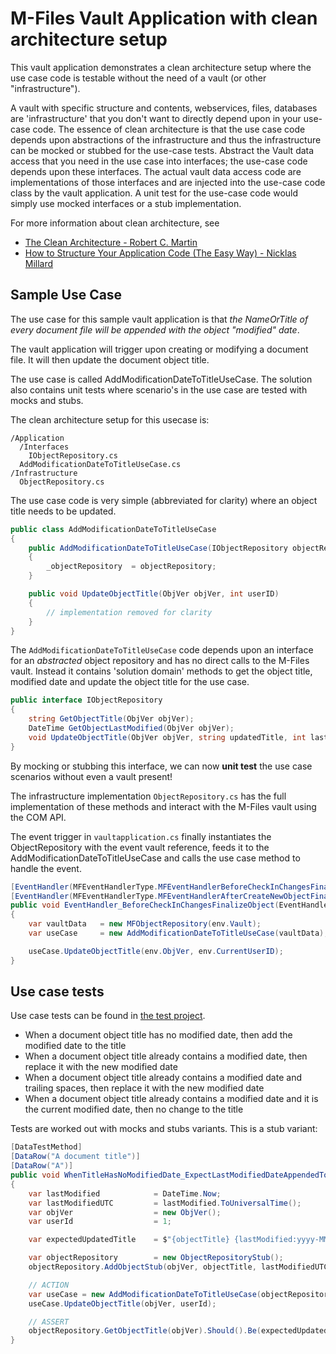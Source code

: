# M-Files Vault Application with clean architecture setup

This vault application demonstrates a clean architecture setup where the use case code is testable without the need of a vault (or other "infrastructure").

A vault with specific structure and contents, webservices, files, databases are 'infrastructure' that you don't want to directly depend upon in your use-case code. The essence of clean architecture is that the use case code depends upon abstractions of the infrastructure and thus the infrastructure can be mocked or stubbed for the use-case tests. 
Abstract the Vault data access that you need in the use case into interfaces; the use-case code depends upon these interfaces. The actual vault data access code are implementations of those interfaces and are injected into the use-case code class by the vault application.
A unit test for the use-case code would simply use mocked interfaces or a stub implementation.

For more information about clean architecture, see

* [The Clean Architecture - Robert C. Martin](https://blog.cleancoder.com/uncle-bob/2012/08/13/the-clean-architecture.html)
* [How to Structure Your Application Code (The Easy Way) - Nicklas Millard](https://medium.com/geekculture/how-to-structure-your-application-code-the-easy-way-e4107e2e5e86)

## Sample Use Case

The use case for this sample vault application is that *the NameOrTitle of every document file will be appended with the object "modified" date*.

The vault application will trigger upon creating or modifying a document file. It will then update the document object title.

The use case is called AddModificationDateToTitleUseCase. The solution also contains unit tests where scenario's in the use case are tested with mocks and stubs.

The clean architecture setup for this usecase is:

```
/Application
  /Interfaces
    IObjectRepository.cs
  AddModificationDateToTitleUseCase.cs
/Infrastructure
  ObjectRepository.cs
```

The use case code is very simple (abbreviated for clarity) where an object title needs to be updated.

```csharp
public class AddModificationDateToTitleUseCase
{
    public AddModificationDateToTitleUseCase(IObjectRepository objectRepository)
    {
        _objectRepository  = objectRepository;
    }

    public void UpdateObjectTitle(ObjVer objVer, int userID)
    {
        // implementation removed for clarity
    }
}
```


The `AddModificationDateToTitleUseCase` code depends upon an interface for an *abstracted* object repository and has no direct calls to the M-Files vault. Instead it contains 'solution domain' methods to get the object title, modified date and update the object title for the use case.

```csharp
public interface IObjectRepository
{
    string GetObjectTitle(ObjVer objVer);
    DateTime GetObjectLastModified(ObjVer objVer);
    void UpdateObjectTitle(ObjVer objVer, string updatedTitle, int lastModifiedByUserId);
}
```

By mocking or stubbing this interface, we can now **unit test** the use case scenarios without even a vault present!

The infrastructure implementation `ObjectRepository.cs` has the full implementation of these methods and interact with the M-Files vault using the COM API.

The event trigger in `vaultapplication.cs` finally instantiates the ObjectRepository with the event vault reference, feeds it to the AddModificationDateToTitleUseCase and calls the use case method to handle the event.

```csharp
[EventHandler(MFEventHandlerType.MFEventHandlerBeforeCheckInChangesFinalize, ObjectType = (int)MFBuiltInObjectType.MFBuiltInObjectTypeDocument)]
[EventHandler(MFEventHandlerType.MFEventHandlerAfterCreateNewObjectFinalize, ObjectType = (int)MFBuiltInObjectType.MFBuiltInObjectTypeDocument)]
public void EventHandler_BeforeCheckInChangesFinalizeObject(EventHandlerEnvironment env)
{
    var vaultData   = new MFObjectRepository(env.Vault);
    var useCase     = new AddModificationDateToTitleUseCase(vaultData);

    useCase.UpdateObjectTitle(env.ObjVer, env.CurrentUserID);
}
```

## Use case tests

Use case tests can be found in [the test project](https://github.com/victorvogelpoel/practical-m-files/tree/main/src/vaultapplication/vaultapplication-cleanarch/vaultapplication-cleanarch-tests).

* When a document object title has no modified date, then add the modified date to the title
* When a document object title already contains a modified date, then replace it with the new modified date
* When a document object title already contains a modified date and trailing spaces, then replace it with the new modified date
* When a document object title already contains a modified date and it is the current modified date, then no change to the title

Tests are worked out with mocks and stubs variants. This  is a stub variant:

```csharp
[DataTestMethod]
[DataRow("A document title")]
[DataRow("A")]
public void WhenTitleHasNoModifiedDate_ExpectLastModifiedDateAppendedToTitle2(string objectTitle)
{
    var lastModified            = DateTime.Now;
    var lastModifiedUTC         = lastModified.ToUniversalTime();
    var objVer                  = new ObjVer();
    var userId                  = 1;

    var expectedUpdatedTitle    = $"{objectTitle} {lastModified:yyyy-MM-dd}";

    var objectRepository        = new ObjectRepositoryStub();
    objectRepository.AddObjectStub(objVer, objectTitle, lastModifiedUTC);

    // ACTION
    var useCase = new AddModificationDateToTitleUseCase(objectRepository);
    useCase.UpdateObjectTitle(objVer, userId);

    // ASSERT
    objectRepository.GetObjectTitle(objVer).Should().Be(expectedUpdatedTitle);
}

```
